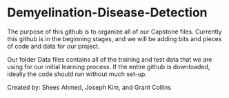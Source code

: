 # Demyelination-Disease-Detection
The purpose of this github is to organize all of our Capstone files.
Currently this github is in the beginning stages, and we will be adding bits and pieces of code and data 
for our project.


Our folder Data files contains all of the training and test data that we are using for our initial learning process.
If the entire github is downloaded, ideally the code should run without much set-up.

Created by: Shees Ahmed, Joseph Kim, and Grant Collins
